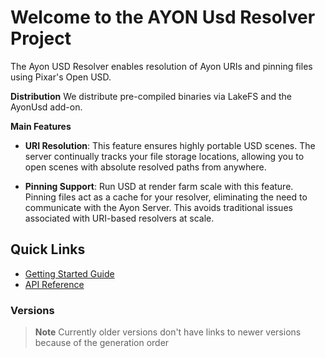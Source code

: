 # Welcome to the AYON Usd Resolver Project

The Ayon USD Resolver enables resolution of Ayon URIs and pinning files using Pixar's Open USD.

**Distribution**
We distribute pre-compiled binaries via LakeFS and the AyonUsd add-on.

**Main Features**

- **URI Resolution**: This feature ensures highly portable USD scenes. The server continually tracks your file storage locations, allowing you to open scenes with absolute resolved paths from anywhere.

- **Pinning Support**: Run USD at render farm scale with this feature. Pinning files act as a cache for your resolver, eliminating the need to communicate with the Ayon Server. This avoids traditional issues associated with URI-based resolvers at scale.

## Quick Links

- [Getting Started Guide](md_md_Getting_Started.html)
- [API Reference](annotated.html)

### Versions

> **Note** Currently older versions don't have links to newer versions because
> of the generation order

<!-- Example for adding a version link-->

<!-- - [V001.01.02](../../v001.01.02/html/index.html) -->
